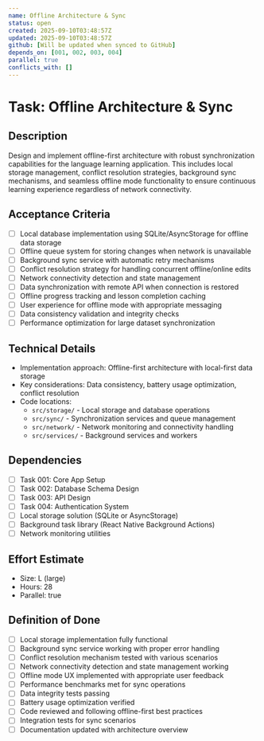```yaml
---
name: Offline Architecture & Sync
status: open
created: 2025-09-10T03:48:57Z
updated: 2025-09-10T03:48:57Z
github: [Will be updated when synced to GitHub]
depends_on: [001, 002, 003, 004]
parallel: true
conflicts_with: []
---
```


# Task: Offline Architecture & Sync

## Description
Design and implement offline-first architecture with robust synchronization capabilities for the language learning application. This includes local storage management, conflict resolution strategies, background sync mechanisms, and seamless offline mode functionality to ensure continuous learning experience regardless of network connectivity.

## Acceptance Criteria
- [ ] Local database implementation using SQLite/AsyncStorage for offline data storage
- [ ] Offline queue system for storing changes when network is unavailable
- [ ] Background sync service with automatic retry mechanisms
- [ ] Conflict resolution strategy for handling concurrent offline/online edits
- [ ] Network connectivity detection and state management
- [ ] Data synchronization with remote API when connection is restored
- [ ] Offline progress tracking and lesson completion caching
- [ ] User experience for offline mode with appropriate messaging
- [ ] Data consistency validation and integrity checks
- [ ] Performance optimization for large dataset synchronization

## Technical Details
- Implementation approach: Offline-first architecture with local-first data storage
- Key considerations: Data consistency, battery usage optimization, conflict resolution
- Code locations:
  - `src/storage/` - Local storage and database operations
  - `src/sync/` - Synchronization services and queue management
  - `src/network/` - Network monitoring and connectivity handling
  - `src/services/` - Background services and workers

## Dependencies
- [ ] Task 001: Core App Setup
- [ ] Task 002: Database Schema Design
- [ ] Task 003: API Design
- [ ] Task 004: Authentication System
- [ ] Local storage solution (SQLite or AsyncStorage)
- [ ] Background task library (React Native Background Actions)
- [ ] Network monitoring utilities

## Effort Estimate
- Size: L (large)
- Hours: 28
- Parallel: true

## Definition of Done
- [ ] Local storage implementation fully functional
- [ ] Background sync service working with proper error handling
- [ ] Conflict resolution mechanism tested with various scenarios
- [ ] Network connectivity detection and state management working
- [ ] Offline mode UX implemented with appropriate user feedback
- [ ] Performance benchmarks met for sync operations
- [ ] Data integrity tests passing
- [ ] Battery usage optimization verified
- [ ] Code reviewed and following offline-first best practices
- [ ] Integration tests for sync scenarios
- [ ] Documentation updated with architecture overview